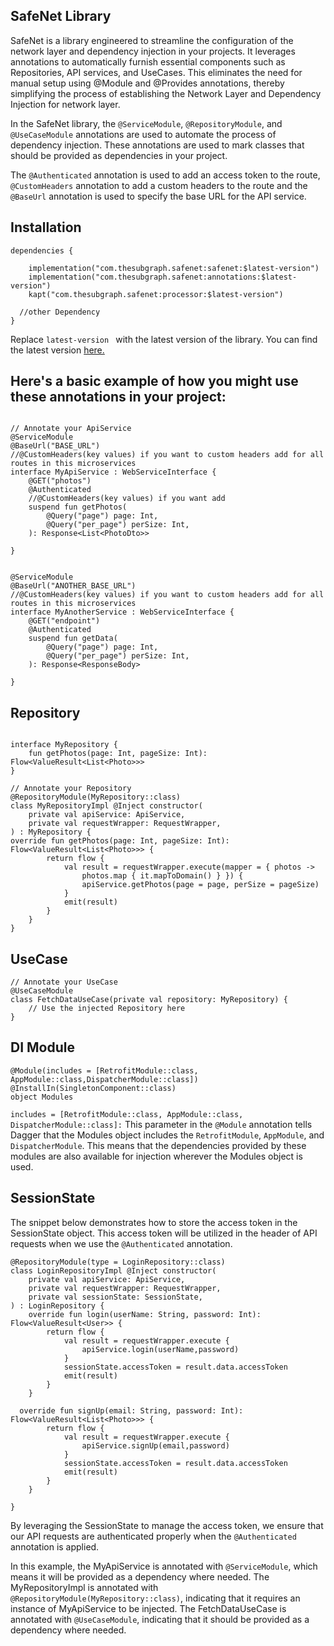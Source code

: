 ## SafeNet Library


SafeNet is a library engineered to streamline the configuration of the network layer and dependency injection in your projects.
It leverages annotations to automatically furnish essential components such as Repositories, API services, and UseCases. 
This eliminates the need for manual setup using @Module and @Provides annotations, thereby simplifying the process of establishing the Network Layer and Dependency Injection for network layer.


In the SafeNet library, the ```@ServiceModule```, ```@RepositoryModule```, and ```@UseCaseModule``` annotations are used to automate the process of dependency injection. These annotations are used to mark classes that should be provided as dependencies in your project.

The ```@Authenticated``` annotation is used to add an access token to the route,  ```@CustomHeaders``` annotation to add a custom headers to the route
and the ```@BaseUrl``` annotation is used to specify the base URL for the API service.


## Installation

```
dependencies {

    implementation("com.thesubgraph.safenet:safenet:$latest-version")
    implementation("com.thesubgraph.safenet:annotations:$latest-version")
    kapt("com.thesubgraph.safenet:processor:$latest-version")

  //other Dependency
}
```
Replace ```latest-version ``` with the latest version of the library. You can find the latest version [here.](https://github.com/yeshwanthmunisifreddy/safenet/releases)



## Here's a basic example of how you might use these annotations in your project:


```

// Annotate your ApiService
@ServiceModule
@BaseUrl("BASE_URL")
//@CustomHeaders(key values) if you want to custom headers add for all routes in this microservices
interface MyApiService : WebServiceInterface {
    @GET("photos")
    @Authenticated
    //@CustomHeaders(key values) if you want add
    suspend fun getPhotos(
        @Query("page") page: Int,
        @Query("per_page") perSize: Int,
    ): Response<List<PhotoDto>>

}


@ServiceModule
@BaseUrl("ANOTHER_BASE_URL")
//@CustomHeaders(key values) if you want to custom headers add for all routes in this microservices
interface MyAnotherService : WebServiceInterface {
    @GET("endpoint")
    @Authenticated
    suspend fun getData(
        @Query("page") page: Int,
        @Query("per_page") perSize: Int,
    ): Response<ResponseBody>

}

```
## Repository
```

interface MyRepository {
    fun getPhotos(page: Int, pageSize: Int): Flow<ValueResult<List<Photo>>>
}

// Annotate your Repository
@RepositoryModule(MyRepository::class)
class MyRepositoryImpl @Inject constructor(
    private val apiService: ApiService, 
    private val requestWrapper: RequestWrapper,
) : MyRepository {
override fun getPhotos(page: Int, pageSize: Int): Flow<ValueResult<List<Photo>>> {
        return flow {
            val result = requestWrapper.execute(mapper = { photos ->
                photos.map { it.mapToDomain() } }) {
                apiService.getPhotos(page = page, perSize = pageSize)
            }
            emit(result)
        }
    }
}
```
## UseCase 

```
// Annotate your UseCase
@UseCaseModule
class FetchDataUseCase(private val repository: MyRepository) {
    // Use the injected Repository here
}

```

## DI Module

```
@Module(includes = [RetrofitModule::class, AppModule::class,DispatcherModule::class])
@InstallIn(SingletonComponent::class)
object Modules

```
```includes = [RetrofitModule::class, AppModule::class, DispatcherModule::class]:```
This parameter in the ```@Module``` annotation tells Dagger that the Modules object includes the ```RetrofitModule```, ```AppModule```, and ```DispatcherModule```. This means that the dependencies provided by these modules are also available for injection wherever the Modules object is used.

## SessionState

The snippet below demonstrates how to store the access token in the SessionState object. This access token will be utilized in the header of API requests when we use the ```@Authenticated``` annotation.

```
@RepositoryModule(type = LoginRepository::class)
class LoginRepositoryImpl @Inject constructor(
    private val apiService: ApiService,
    private val requestWrapper: RequestWrapper,
    private val sessionState: SessionState,
) : LoginRepository {
    override fun login(userName: String, password: Int): Flow<ValueResult<User>> {
        return flow {
            val result = requestWrapper.execute {
                apiService.login(userName,password)
            }
            sessionState.accessToken = result.data.accessToken
            emit(result)
        }
    }

  override fun signUp(email: String, password: Int): Flow<ValueResult<List<Photo>>> {
        return flow {
            val result = requestWrapper.execute {
                apiService.signUp(email,password)
            }
            sessionState.accessToken = result.data.accessToken
            emit(result)
        }
    }

}

```
By leveraging the SessionState to manage the access token, we ensure that our API requests are authenticated properly when the ```@Authenticated``` annotation is applied.



In this example, the MyApiService is annotated with ```@ServiceModule```, which means it will be provided as a dependency where needed. 
The MyRepositoryImpl is annotated with ```@RepositoryModule(MyRepository::class)```, indicating that it requires an instance of MyApiService to be injected. 
The FetchDataUseCase is annotated with ```@UseCaseModule```, indicating that it should be provided as a dependency where needed. 

 

